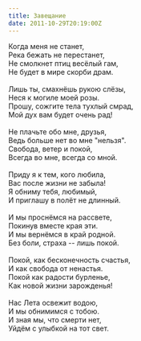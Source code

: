 ```yaml
---
title: Завещание
date: 2011-10-29T20:19:00Z
---
```


Когда меня не станет,<br />
Река бежать не перестанет,<br />
Не смолкнет птиц весёлый гам,<br />
Не будет в мире скорби драм.<br />
<br />
Лишь ты, смахнёшь рукою слёзы,<br />
Неся к могиле моей розы.<br />
Прошу, сожгите тела тухлый смрад,<br />
Мой дух вам будет очень рад!<br />
<br />
Не плачьте обо мне, друзья,<br />
Ведь больше нет во мне "нельзя".<br />
Свобода, ветер и покой,<br />
Всегда во мне, всегда со мной.<br />
<br />
Приду я к тем, кого любила,<br />
Вас после жизни не забыла!<br />
Я обниму тебя, любимый,<br />
И приглашу в полёт не длинный.<br />
<br />
И мы проснёмся на рассвете,<br />
Покинув вместе края эти.<br />
И мы вернёмся в край родной.<br />
Без боли, страха -- лишь покой.<br />
<br />
Покой, как бесконечность счастья,<br />
И как свобода от ненастья.<br />
Покой как радости бурленье,<br />
Как новой жизни зарожденья!<br />
<br />
Нас Лета освежит водою,<br />
И мы обнимимся с тобою.<br />
И зная мы, что смерти нет,<br />
Уйдём с улыбкой на тот свет.<br />
<br />